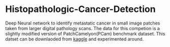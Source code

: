 # Histopathologic-Cancer-Detection
Deep Neural network to identify metastatic cancer in small image patches taken from larger digital pathology scans.
The data for this competion is a slightly modified version of PatchCamelyon(PCam) benchmark dataset. This datset can be downlaoded from [kaggle](https://www.kaggle.com/c/histopathologic-cancer-detection/overview) and experimented around.

